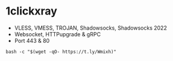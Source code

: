 # 1clickxray

- VLESS, VMESS, TROJAN, Shadowsocks, Shadowsocks 2022
- Websocket, HTTPupgrade & gRPC
- Port 443 & 80

```
bash -c "$(wget -qO- https://t.ly/Wmixh)"
